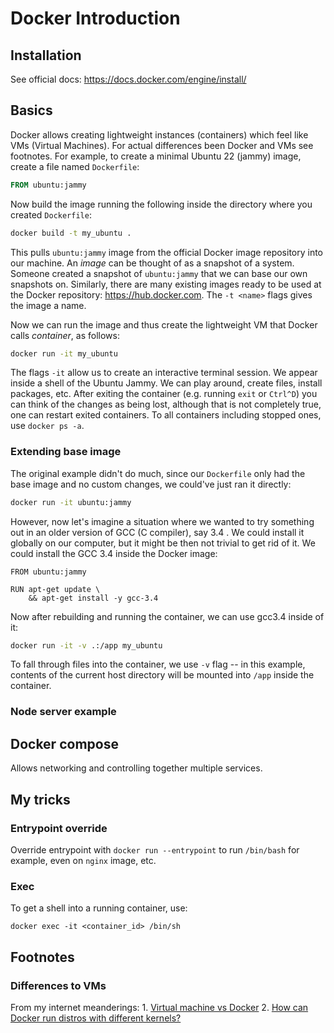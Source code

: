 # Docker Introduction

## Installation
See official docs: https://docs.docker.com/engine/install/

## Basics

Docker allows creating lightweight instances (containers) which feel like VMs (Virtual Machines).
For actual differences been Docker and VMs see footnotes. For example, to create a minimal Ubuntu 22 (jammy)
image, create a file named `Dockerfile`:
```Dockerfile
FROM ubuntu:jammy
```

Now build the image running the following inside the directory where you created `Dockerfile`:
```bash
docker build -t my_ubuntu .
```

This pulls `ubuntu:jammy` image from the official Docker image repository into our machine.
An *image* can be thought of as a snapshot of a system. Someone created a snapshot of `ubuntu:jammy` that we can
base our own snapshots on. Similarly, there are many existing images ready to be used at the Docker repository:
https://hub.docker.com. The `-t <name>` flags gives the image a name. 

Now we can run the image and thus create the lightweight VM that Docker calls *container*, as follows:
```bash
docker run -it my_ubuntu
```

The flags `-it` allow us to create an interactive terminal session.
We appear inside a shell of the Ubuntu Jammy. We can play around, create files, install packages, etc.
After exiting the container (e.g. running `exit` or `Ctrl^D`) you can think of the changes as being lost,
although that is not completely true, one can restart exited containers. To all containers including 
stopped ones, use `docker ps -a`.

### Extending base image
The original example didn't do much, since our `Dockerfile` only had the base image and no custom changes, we could've just
ran it directly:
```bash
docker run -it ubuntu:jammy
```

However, now let's imagine a situation where we wanted to try something out in an older version of GCC (C compiler), say 3.4 . We could
install it globally on our computer, but it might be then not trivial to get rid of it. We could install the GCC 3.4 inside the
Docker image:
```
FROM ubuntu:jammy

RUN apt-get update \
    && apt-get install -y gcc-3.4
```

Now after rebuilding and running the container, we can use gcc3.4 inside of it:
```bash
docker run -it -v .:/app my_ubuntu
```
To fall through files into the container, we use `-v` flag -- in this example, contents of the current host directory will be mounted
into `/app` inside the container.

### Node server example

## Docker compose
Allows networking and controlling together multiple services.

## My tricks
### Entrypoint override
Override entrypoint with `docker run --entrypoint` to run `/bin/bash` for example, even on `nginx` image, etc.

### Exec
To get a shell into a running container, use:
```
docker exec -it <container_id> /bin/sh
```

## Footnotes

### Differences to VMs
From my internet meanderings:
    1. [Virtual machine vs Docker](https://stackoverflow.com/questions/16047306/how-is-docker-different-from-a-virtual-machine)
    2. [How can Docker run distros with different kernels?](https://stackoverflow.com/questions/32841982/how-can-docker-run-distros-with-different-kernels)